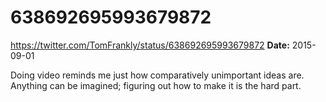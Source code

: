 # 638692695993679872
https://twitter.com/TomFrankly/status/638692695993679872
**Date:** 2015-09-01

Doing video reminds me just how comparatively unimportant ideas are. Anything can be imagined; figuring out how to make it is the hard part.
